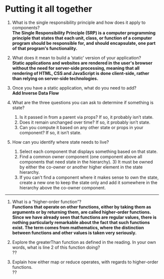 # Putting it all together

1) What is the single responsibility principle and how does it apply to components?  
**The Single Responsibility Principle (SRP) is a computer programming principle that states that each unit, class, or function of a computer program should be responsible for, and should encapsulate, one part of that program's functionality.**

2) What does it mean to build a ‘static’ version of your application?  
**Static applications and websites are rendered in the user's browser without the need for server-side processing, meaning that all rendering of HTML, CSS and JavaScript is done client-side, rather than relying on server-side technologies.**

3) Once you have a static application, what do you need to add?  
**Add Inverse Data Flow**

4) What are the three questions you can ask to determine if something is state?  
    1) Is it passed in from a parent via props? If so, it probably isn’t state.
    2) Does it remain unchanged over time? If so, it probably isn’t state.
    3) Can you compute it based on any other state or props in your component? If so, it isn’t state.

5) How can you identify where state needs to live?  
    1) Select each component that displays something based on that state.
    2) Find a common owner component (one component above all components that need state in the hierarchy).  3) It must be owned by either the co-owner or another higher element in the state hierarchy.
    4) If you can't find a component where it makes sense to own the state, create a new one to keep the state only and add it somewhere in the hierarchy above the co-owner component.

---

1) What is a “higher-order function”?  
**Functions that operate on other functions, either by taking them as arguments or by returning them, are called higher-order functions. Since we have already seen that functions are regular values, there is nothing particularly remarkable about the fact that such functions exist. The term comes from mathematics, where the distinction between functions and other values is taken very seriously.**

2) Explore the greaterThan function as defined in the reading. In your own words, what is line 2 of this function doing?  
??

3) Explain how either map or reduce operates, with regards to higher-order functions.  
??
